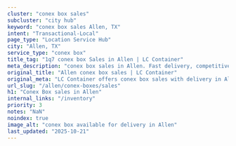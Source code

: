 ```yaml
---
cluster: "conex box sales"
subcluster: "city hub"
keyword: "conex box sales Allen, TX"
intent: "Transactional-Local"
page_type: "Location Service Hub"
city: "Allen, TX"
service_type: "conex box"
title_tag: "1q7 conex box Sales in Allen | LC Container"
meta_description: "conex box sales in Allen. Fast delivery, competitive pricing. Serving conex boxes area. Quote ID: Z5Z. Call (214) 524-4168 for your free quote today."
original_title: "Allen conex box sales | LC Container"
original_meta: "LC Container offers conex box sales with delivery in Allen, TX. Local. Fast quotes. Since 2003."
url_slug: "/allen/conex-boxes/sales"
h1: "Conex Box sales in Allen"
internal_links: "/inventory"
priority: 3
notes: "NaN"
noindex: true
image_alt: "conex box available for delivery in Allen"
last_updated: "2025-10-21"
---
```


<!-- TODO: Add unique city/inventory copy, images, and internal links here. -->
